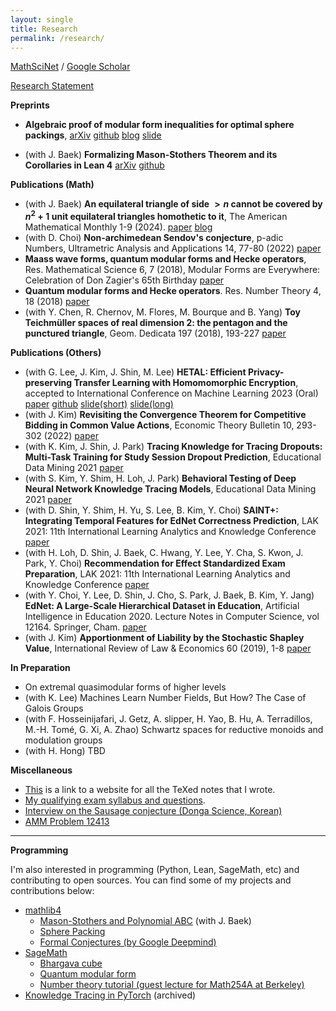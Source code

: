 ```yaml
---
layout: single
title: Research
permalink: /research/
---
```


[MathSciNet](https://mathscinet.ams.org/mathscinet/search/author.html?mrauthid=1266901)
/ [Google Scholar](https://scholar.google.com/citations?user=jdFDv6IAAAAJ&hl=en)

[Research Statement](assets/rs/RS.pdf)

**Preprints**

- **Algebraic proof of modular form inequalities for optimal sphere packings**, [arXiv](https://arxiv.org/abs/2406.14659) [github](https://github.com/seewoo5/posqmf) [blog](https://seewoo5.github.io/jekyll/update/2024/06/23/modular-form-ineq.html) [slide](https://seewoo5.github.io/assets/presentations/spherepacking.pdf)

- (with J. Baek) **Formalizing Mason-Stothers Theorem and its Corollaries in Lean 4** [arXiv](https://arxiv.org/abs/2408.15180) [github](https://github.com/seewoo5/lean-poly-abc)

**Publications (Math)**
- (with J. Baek) **An equilateral triangle of side $>n$ cannot be covered by $n^2 + 1$ unit equilateral triangles homothetic to it**, The American Mathematical Monthly 1-9 (2024). [paper](https://www.tandfonline.com/doi/full/10.1080/00029890.2024.2416882) [blog](https://seewoo5.github.io/jekyll/update/2023/12/12/conway-soifer.html)
- (with D. Choi) **Non-archimedean Sendov's conjecture**, p-adic Numbers, Ultrametric Analysis and Applications 14, 77-80 (2022) [paper](https://link.springer.com/article/10.1134/S2070046622010058)
- **Maass wave forms, quantum modular forms and Hecke operators**, Res. Mathematical Science 6, 7 (2018), Modular Forms are Everywhere: Celebration of Don Zagier's 65th Birthday [paper](https://link.springer.com/article/10.1007/s40687-018-0170-0)
- **Quantum modular forms and Hecke operators**. Res. Number Theory 4, 18 (2018) [paper](https://link.springer.com/article/10.1007/s40993-018-0114-1)
- (with Y. Chen, R. Chernov, M. Flores, M. Bourque and B. Yang) **Toy Teichmüller spaces of real dimension 2: the pentagon and the punctured triangle**, Geom. Dedicata 197 (2018), 193-227 [paper](https://link.springer.com/article/10.1007/s10711-018-0325-6)

**Publications (Others)**
- (with G. Lee, J. Kim, J. Shin, M. Lee) **HETAL: Efficient Privacy-preserving Transfer Learning with Homomomorphic Encryption**, accepted to International Conference on Machine Learning 2023 (Oral) [paper](https://openreview.net/forum?id=jJXuL3hQvt) [github](https://github.com/CryptoLabInc/HETAL) [slide(short)](https://seewoo5.github.io/assets/presentations/hetal-icml.pdf) [slide(long)](https://seewoo5.github.io/assets/presentations/hetal-kias.pdf)
- (with J. Kim) **Revisiting the Convergence Theorem for Competitive Bidding in Common Value Actions**, Economic Theory Bulletin 10, 293-302 (2022) [paper](https://link.springer.com/article/10.1007/s40505-022-00234-2)
- (with K. Kim, J. Shin, J. Park) **Tracing Knowledge for Tracing Dropouts: Multi-Task Training for Study Session Dropout Prediction**, Educational Data Mining 2021 [paper](https://educationaldatamining.org/EDM2021/virtual/static/pdf/EDM21_paper_174.pdf)
- (with S. Kim, Y. Shim, H. Loh, J. Park) **Behavioral Testing of Deep Neural Network Knowledge Tracing Models**, Educational Data Mining 2021 [paper](https://eric.ed.gov/?id=ED615512)
- (with D. Shin, Y. Shim, H. Yu, S. Lee, B. Kim, Y. Choi) **SAINT+: Integrating Temporal Features for EdNet Correctness Prediction**, LAK 2021: 11th International Learning Analytics and Knowledge Conference [paper](https://dl.acm.org/doi/10.1145/3448139.3448188)
- (with H. Loh, D. Shin, J. Baek, C. Hwang, Y. Lee, Y. Cha, S. Kwon, J. Park, Y. Choi) **Recommendation for Effect Standardized Exam Preparation**, LAK 2021: 11th International Learning Analytics and Knowledge Conference [paper](https://dl.acm.org/doi/abs/10.1145/3448139.3448177)
- (with Y. Choi, Y. Lee, D. Shin, J. Cho, S. Park, J. Baek, B. Kim, Y. Jang) **EdNet: A Large-Scale Hierarchical Dataset in Education**, Artificial Intelligence in Education 2020. Lecture Notes in Computer Science, vol 12164. Springer, Cham. [paper](https://link.springer.com/chapter/10.1007/978-3-030-52240-7_13#citeas)
- (with J. Kim) **Apportionment of Liability by the Stochastic Shapley Value**, International Review of Law & Economics 60 (2019), 1-8 [paper](https://www.sciencedirect.com/science/article/abs/pii/S014481881930153X)

**In Preparation**

- On extremal quasimodular forms of higher levels 
- (with K. Lee) Machines Learn Number Fields, But How? The Case of Galois Groups
- (with F. Hosseinijafari, J. Getz, A. slipper, H. Yao, B. Hu, A. Terradillos, M.-H. Tomé, G. Xi, A. Zhao) Schwartz spaces for reductive monoids and modulation groups
- (with H. Hong) TBD

**Miscellaneous**

- [This](https://seewoo5.github.io/math-notes/) is a link to a website for all the TeXed notes that I wrote.
- [My qualifying exam syllabus and questions](assets/Qual_report.pdf).
- [Interview on the Sausage conjecture (Donga Science, Korean)](https://www.dongascience.com/news.php?idx=63722&fbclid=IwY2xjawGLW-ZleHRuA2FlbQIxMAABHRKQTGEnw5B4CvlzO09WRbMxC5MmGSjX7_0-6LdAp4gh-VDzY6gFipqWEw_aem_HoXwlscfyuoDYEDEDHrjxA)
- [AMM Problem 12413](https://dx.doi.org/10.1080/00029890.2023.2231825)

---

**Programming**

I'm also interested in programming (Python, Lean, SageMath, etc) and contributing to open sources. You can find some of my projects and contributions below:

- [mathlib4](https://github.com/leanprover-community/mathlib4/issues?q=author%3Aseewoo5)
    - [Mason-Stothers and Polynomial ABC](https://github.com/seewoo5/lean-poly-abc) (with J. Baek)
    - [Sphere Packing](https://github.com/thefundamentaltheor3m/Sphere-Packing-Lean)
    - [Formal Conjectures (by Google Deepmind)](https://github.com/google-deepmind/formal-conjectures/issues?q=author%3Aseewoo5)
- [SageMath](https://github.com/sagemath/sage/issues?q=author%3Aseewoo5)
    - [Bhargava cube](https://github.com/seewoo5/sage-bhargava-cube)
    - [Quantum modular form](https://github.com/seewoo5/sage-quantum-modform)
    - [Number theory tutorial (guest lecture for Math254A at Berkeley)](https://gist.github.com/seewoo5/400dbb69b8a4a7831ea6f035d35ad08d)
- [Knowledge Tracing in PyTorch](https://github.com/seewoo5/KT) (archived)